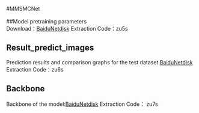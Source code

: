#MMSMCNet <br>
 <br>
##Model pretraining parameters <br>
Download：[BaiduNetdisk](https://pan.baidu.com/s/1ZrK5ANB-swBN2j-5zTcD0A)    Extraction Code：zu5s <br>
## Result_predict_images  <br>
Prediction results and comparison graphs for the test dataset:[BaiduNetdisk](https://pan.baidu.com/s/1J958PR2OmfD68vcCDPR1qQ)   Extraction Code：zu6s  <br>
## Backbone   <br>
Backbone of the model:[BaiduNetdisk](https://pan.baidu.com/s/17AI3XUFOA4G2xB1JTK4BGg)  Extraction Code： zu7s  <br>
